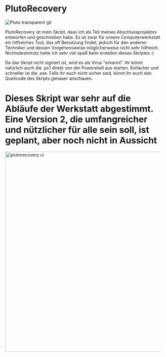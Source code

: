# PlutoRecovery
![Pluto transparent git](https://github.com/event173/Powershell-Tools/assets/147558920/2cd90ea9-ebbe-420b-9efb-b324bf843b29)



PlutoRecovery ist mein Skript, dass ich als Teil meines Abschlussprojektes entworfen und geschrieben habe.
Es ist zwar für unsere Computerwerkstatt ein hilfreiches Tool, das oft Benutzung findet, jedoch für den anderen Techniker und dessen Vorgehensweise möglicherweise nicht sehr hilfreich.
Nichtsdestotrotz hatte ich sehr viel spaß beim erstellen dieses Skriptes :)

Da das Skript nicht signiert ist, wird es als Virus "erkannt". Ihr könnt natürlich auch die .ps1 direkt von der Powershell aus starten. Einfacher und schneller ist die .exe.
Falls ihr euch nicht sicher seid, könnt ihr euch den Quellcode des Skripts genauer anschauen.


# Dieses Skript war sehr auf die Abläufe der Werkstatt abgestimmt. Eine Version 2, die umfangreicher und nützlicher für alle sein soll, ist geplant, aber noch nicht in Aussicht




<img width="940" height="647" alt="plutorecovery ui" src="https://github.com/user-attachments/assets/ff9a22dd-0a12-4745-acdd-0a5fa8951edd" />
